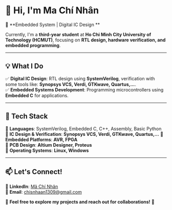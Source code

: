 # 👋 Hi, I'm **Ma Chí Nhân**  

🚀 **Embedded System | Digital IC Design **  

Currently, I'm a **third-year student** at **Ho Chi Minh City University of Technology (HCMUT)**, focusing on **RTL design, hardware verification, and embedded programming**.  

---  

## 💡 **What I Do**  
✅ **Digital IC Design**: RTL design using **SystemVerilog**, verification with some tools like: **Synopsys VCS, Verdi, GTKwave, Quartus,...**.  
✅ **Embedded Systems Development**: Programming microcontrollers using **Embedded C** for applications.  


---  

## 🔨 **Tech Stack**  
🔹 **Languages**: SystemVerilog, Embedded C, C++, Assembly, Basic Python  
🔹 **IC Design & Verification**: **Synopsys VCS, Verdi, GTKwave, Quartus,...** 
🔹 **Embedded Platforms**: **AVR, FPGA**  
🔹 **PCB Design**: **Altium Designer, Proteus**  
🔹 **Operating Systems**: **Linux, Windows**  

---  


## 📫 **Let's Connect!**  
📌 **LinkedIn**: [Mã Chí Nhân](https://www.linkedin.com/in/ch%C3%AD-nh%C3%A2n-m%C3%A3-a75529330/)  
📧 **Email**: chisnhaan1309@gmail.com  

🌟 **Feel free to explore my projects and reach out for collaborations!** 🚀  
